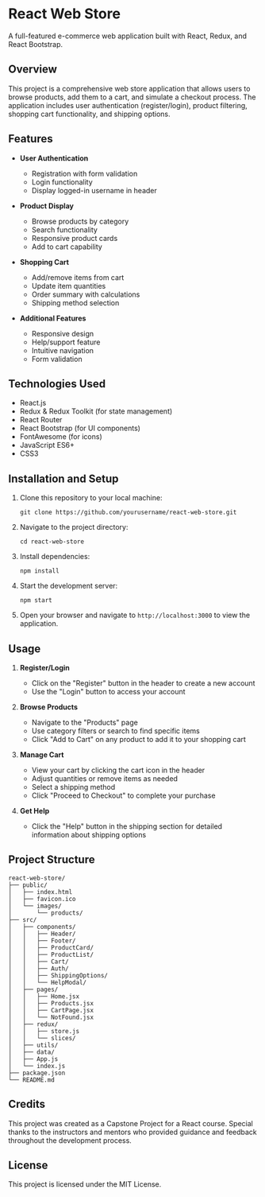 # React Web Store

A full-featured e-commerce web application built with React, Redux, and React Bootstrap.

## Overview

This project is a comprehensive web store application that allows users to browse products, add them to a cart, and simulate a checkout process. The application includes user authentication (register/login), product filtering, shopping cart functionality, and shipping options.

## Features

- **User Authentication**
  - Registration with form validation
  - Login functionality
  - Display logged-in username in header

- **Product Display**
  - Browse products by category
  - Search functionality
  - Responsive product cards
  - Add to cart capability

- **Shopping Cart**
  - Add/remove items from cart
  - Update item quantities
  - Order summary with calculations
  - Shipping method selection

- **Additional Features**
  - Responsive design
  - Help/support feature
  - Intuitive navigation
  - Form validation

## Technologies Used

- React.js
- Redux & Redux Toolkit (for state management)
- React Router
- React Bootstrap (for UI components)
- FontAwesome (for icons)
- JavaScript ES6+
- CSS3

## Installation and Setup

1. Clone this repository to your local machine:
   ```
   git clone https://github.com/yourusername/react-web-store.git
   ```

2. Navigate to the project directory:
   ```
   cd react-web-store
   ```

3. Install dependencies:
   ```
   npm install
   ```

4. Start the development server:
   ```
   npm start
   ```

5. Open your browser and navigate to `http://localhost:3000` to view the application.

## Usage

1. **Register/Login**
   - Click on the "Register" button in the header to create a new account
   - Use the "Login" button to access your account

2. **Browse Products**
   - Navigate to the "Products" page
   - Use category filters or search to find specific items
   - Click "Add to Cart" on any product to add it to your shopping cart

3. **Manage Cart**
   - View your cart by clicking the cart icon in the header
   - Adjust quantities or remove items as needed
   - Select a shipping method
   - Click "Proceed to Checkout" to complete your purchase

4. **Get Help**
   - Click the "Help" button in the shipping section for detailed information about shipping options

## Project Structure

```
react-web-store/
├── public/
│   ├── index.html
│   ├── favicon.ico
│   └── images/
│       └── products/
├── src/
│   ├── components/
│   │   ├── Header/
│   │   ├── Footer/
│   │   ├── ProductCard/
│   │   ├── ProductList/
│   │   ├── Cart/
│   │   ├── Auth/
│   │   ├── ShippingOptions/
│   │   └── HelpModal/
│   ├── pages/
│   │   ├── Home.jsx
│   │   ├── Products.jsx
│   │   ├── CartPage.jsx
│   │   └── NotFound.jsx
│   ├── redux/
│   │   ├── store.js
│   │   └── slices/
│   ├── utils/
│   ├── data/
│   ├── App.js
│   └── index.js
├── package.json
└── README.md
```

## Credits

This project was created as a Capstone Project for a React course. Special thanks to the instructors and mentors who provided guidance and feedback throughout the development process.

## License

This project is licensed under the MIT License.
